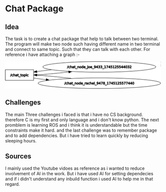 # Chat Package

## Idea 
The task is to create a chat package that help to talk between two terminal.
The program will make two node such having different name in two terminal and
connect to same topic. Such that they can talk with each other.
For reference i have attaching a graph :-

![Chat_Package](chat_graph.png)

## Challenges 
The main Three challenges i faced is that i have no CS background.
therefore C is my first and only language and i don't know python.
The next promblem is learning ROS and i think it is understandable but the time constraints make it hard.
and the last challenge was to remember package and to add dependencies.
But i have tried to learn quickly by reducing sleeping hours.

## Sources
I mainly used the Youtube vidoes as reference as i wanted to reduce involvement of AI in the work.
But i have used AI for setting dependecies and if i didn't understand any inbuild function 
i used AI to help me in that regard.